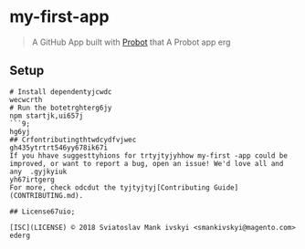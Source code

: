 # my-first-app

> A GitHub App built with [Probot](https://probot.github.io) that A Probot app
erg
## Setup

```shtyutyu
# Install dependentyjcwdc
wecwcrth
# Run the botetrghterg6jy
npm startjk,ui657j
```9;
hg6yj
## Crfontributingthtwdcydfvjwec
gh435ytrtrt546yy678ik67i
If you hhave suggesttyhions for trtyjtyjyhhow my-first -app could be improved, or want to report a bug, open an issue! We'd love all and any  .gyjkyiuk
yh67irtgerg
For more, check odcdut the tyjtyjtyj[Contributing Guide](CONTRIBUTING.md).

## License67uio;

[ISC](LICENSE) © 2018 Sviatoslav Mank ivskyi <smankivskyi@magento.com>
ederg
